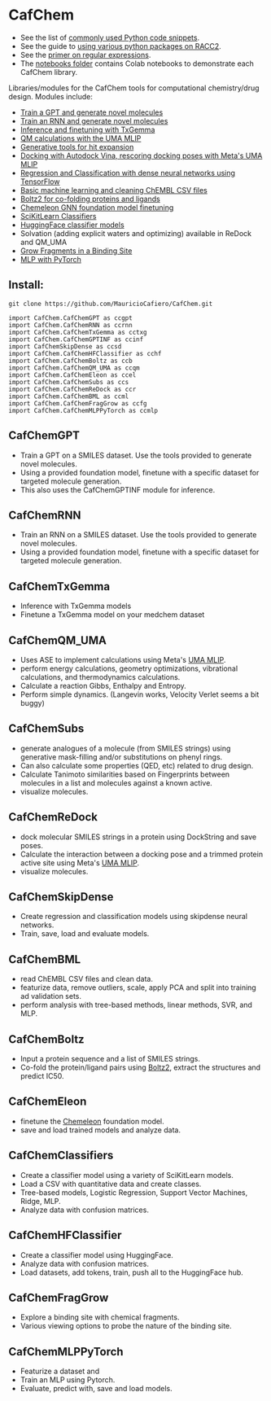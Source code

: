 # CafChem

- See the list of [commonly used Python code snippets](https://github.com/MauricioCafiero/CafChem/blob/main/Tips_and_Oneliners.md).
- See the guide to [using various python packages on RACC2](https://github.com/MauricioCafiero/CafChem/blob/main/run_python_racc.md).
- See the [primer on regular expressions](https://github.com/MauricioCafiero/CafChem/edit/main/regex.md).
- The [notebooks folder](https://github.com/MauricioCafiero/CafChem/tree/main/notebooks) contains Colab notebooks to demonstrate each CafChem library.

Libraries/modules for the CafChem tools for computational chemistry/drug design. Modules include:

- [Train a GPT and generate novel molecules](#cafchemgpt) <br>
- [Train an RNN and generate novel molecules](#cafchemrnn) <br>
- [Inference and finetuning with TxGemma](#cafchemtxgemma) <br>
- [QM calculations with the UMA MLIP](#cafchemqm_uma) <br>
- [Generative tools for hit expansion](#cafchemsubs) <br>
- [Docking with Autodock Vina, rescoring docking poses with Meta's UMA MLIP](#cafchemredock) <br>
- [Regression and Classification with dense neural networks using TensorFlow](#cafchemskipdense) <br>
- [Basic machine learning and cleaning ChEMBL CSV files](#cafchembml) <br>
- [Boltz2 for co-folding proteins and ligands](#cafchemboltz) <br>
- [Chemeleon GNN foundation model finetuning](#cafchemeleon) <br>
- [SciKitLearn Classifiers](#cafchemclassifiers) <br>
- [HuggingFace classifier models](#cafchemhfclassifier)<br>
- Solvation (adding explicit waters and optimizing) available in ReDock and QM_UMA <br>
- [Grow Fragments in a Binding Site](#cafchemfraggrow)<br>
- [MLP with PyTorch](#cafchemmlppytorch) <br>

## Install:
```
git clone https://github.com/MauricioCafiero/CafChem.git

import CafChem.CafChemGPT as ccgpt
import CafChem.CafChemRNN as ccrnn
import CafChem.CafChemTxGemma as cctxg
import CafChem.CafChemGPTINF as ccinf
import CafChemSkipDense as ccsd
import CafChem.CafChemHFClassifier as cchf
import CafChem.CafChemBoltz as ccb
import CafChem.CafChemQM_UMA as ccqm
import CafChem.CafChemEleon as ccel
import CafChem.CafChemSubs as ccs
import CafChem.CafChemReDock as ccr
import CafChem.CafChemBML as ccml
import CafChem.CafChemFragGrow as ccfg
import CafChem.CafChemMLPPyTorch as ccmlp
```
## CafChemGPT
- Train a GPT on a SMILES dataset. Use the tools provided to generate novel molecules.
- Using a provided foundation model, finetune with a specific dataset for targeted molecule generation.
- This also uses the CafChemGPTINF module for inference. 

## CafChemRNN
- Train an RNN on a SMILES dataset. Use the tools provided to generate novel molecules.
- Using a provided foundation model, finetune with a specific dataset for targeted molecule generation. 

## CafChemTxGemma
- Inference with TxGemma models
- Finetune a TxGemma model on your medchem dataset

## CafChemQM_UMA
- Uses ASE to implement calculations using Meta's [UMA MLIP](https://github.com/facebookresearch/fairchem).
- perform energy calculations, geometry optimizations, vibrational calculations, and thermodynamics calculations.
- Calculate a reaction Gibbs, Enthalpy and Entropy.
- Perform simple dynamics. (Langevin works, Velocity Verlet seems a bit buggy)

## CafChemSubs
- generate analogues of a molecule (from SMILES strings) using generative mask-filling and/or substitutions on phenyl rings.
- Can also calculate some properties (QED, etc) related to drug design.
- Calculate Tanimoto similarities based on Fingerprints between molecules in a list and molecules against a known active.
- visualize molecules. 
## CafChemReDock
- dock molecular SMILES strings in a protein using DockString and save poses.
- Calculate the interaction between a docking pose and a trimmed protein active site using Meta's [UMA MLIP](https://github.com/facebookresearch/fairchem).
- visualize molecules.
## CafChemSkipDense
- Create regression and classification models using skipdense neural networks.
- Train, save, load and evaluate models. 
## CafChemBML
- read ChEMBL CSV files and clean data.
- featurize data, remove outliers, scale, apply PCA and split into training ad validation sets.
- perform analysis with tree-based methods, linear methods, SVR, and MLP.
## CafChemBoltz
- Input a protein sequence and a list of SMILES strings.
- Co-fold the protein/ligand pairs using [Boltz2](https://github.com/jwohlwend/boltz), extract the structures and predict IC50.
## CafChemEleon
- finetune the [Chemeleon](https://github.com/JacksonBurns/chemeleon) foundation model.
- save and load trained models and analyze data.
## CafChemClassifiers
- Create a classifier model using a variety of SciKitLearn models.
- Load a CSV with quantitative data and create classes.
- Tree-based models, Logistic Regression, Support Vector Machines, Ridge, MLP.
- Analyze data with confusion matrices.
## CafChemHFClassifier
- Create a classifier model using HuggingFace.
- Analyze data with confusion matrices.
- Load datasets, add tokens, train, push all to the HuggingFace hub.
## CafChemFragGrow
- Explore a binding site with chemical fragments.
- Various viewing options to probe the nature of the binding site.
## CafChemMLPPyTorch
- Featurize a dataset and
- Train an MLP using Pytorch.
- Evaluate, predict with, save and load models.
